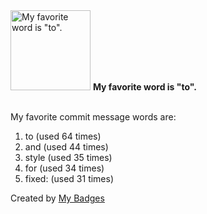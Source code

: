<img src="https://github.com/my-badges/my-badges/blob/master/src/all-badges/favorite-word/favorite-word.png?raw=true" alt="My favorite word is &quot;to&quot;." title="My favorite word is &quot;to&quot;." width="128">
<strong>My favorite word is &quot;to&quot;.</strong>
<br><br>

My favorite commit message words are:

1. to (used 64 times)
2. and (used 44 times)
3. style (used 35 times)
4. for (used 34 times)
5. fixed: (used 31 times)


Created by <a href="https://github.com/my-badges/my-badges">My Badges</a>